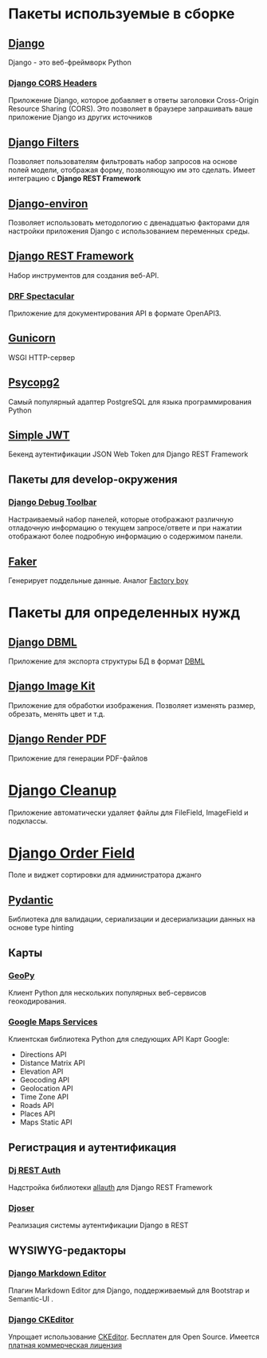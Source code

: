 # Пакеты используемые в сборке
## [Django](https://www.djangoproject.com/)
Django - это веб-фреймворк Python

### [Django CORS Headers](https://github.com/adamchainz/django-cors-headers)
Приложение Django, которое добавляет в ответы заголовки Cross-Origin Resource Sharing (CORS). Это позволяет в браузере запрашивать ваше приложение Django из других источников

## [Django Filters](https://django-filter.readthedocs.io/en/stable/)
Позволяет пользователям фильтровать набор запросов на основе полей модели, отображая форму, позволяющую им это сделать. Имеет интеграцию с **Django REST Framework**

## [Django-environ](https://django-environ.readthedocs.io/en/latest/)
Позволяет использовать методологию с двенадцатью факторами для настройки приложения Django с использованием переменных среды.

## [Django REST Framework](https://www.django-rest-framework.org/)
Набор инструментов для создания веб-API.

### [DRF Spectacular](https://drf-spectacular.readthedocs.io/en/latest/)
Приложение для документирования API в формате OpenAPI3.

## [Gunicorn](https://gunicorn.org/)
WSGI HTTP-сервер

## [Psycopg2](https://www.psycopg.org/)
Cамый популярный адаптер PostgreSQL для языка программирования Python

## [Simple JWT](https://django-rest-framework-simplejwt.readthedocs.io/en/latest/)
Бекенд аутентификации JSON Web Token для Django REST Framework

## Пакеты для develop-окружения
### [Django Debug Toolbar](https://django-debug-toolbar.readthedocs.io/en/latest/)
Настраиваемый набор панелей, которые отображают различную отладочную информацию о текущем запросе/ответе и при нажатии отображают более подробную информацию о содержимом панели.

## [Faker](https://faker.readthedocs.io/en/latest/)
Генерирует поддельные данные. Аналог [Factory boy](https://github.com/FactoryBoy/factory_boy)

# Пакеты для определенных нужд
## [Django DBML](https://github.com/makecodes/django-dbml)
Приложение для экспорта структуры БД в формат [DBML](https://www.dbml.org/home/)

## [Django Image Kit](https://github.com/matthewwithanm/django-imagekit)
Приложение для обработки изображения. Позволяет изменять размер, обрезать, менять цвет и т.д.

## [Django Render PDF](https://django-renderpdf.readthedocs.io/en/latest/)
Приложение для генерации PDF-файлов

# [Django Cleanup](https://github.com/un1t/django-cleanup)
Приложение автоматически удаляет файлы для FileField, ImageField и подклассы.

# [Django Order Field](https://pypi.org/project/django-sort-order-field/)
Поле и виджет сортировки для администратора джанго

## [Pydantic](https://pydantic-docs.helpmanual.io/)
Библиотека для валидации, сериализации и десериализации данных на основе type hinting

## Карты
### [GeoPy](https://geopy.readthedocs.io/en/stable/)
Клиент Python для нескольких популярных веб-сервисов геокодирования.

### [Google Maps Services](https://github.com/googlemaps/google-maps-services-python)
Клиентская библиотека Python для следующих API Карт Google:
* Directions API
* Distance Matrix API
* Elevation API
* Geocoding API
* Geolocation API
* Time Zone API
* Roads API
* Places API
* Maps Static API

## Регистрация и аутентификация
### [Dj REST Auth](https://dj-rest-auth.readthedocs.io/en/latest/)
Надстройка библиотеки [allauth](https://django-allauth.readthedocs.io/en/latest/) для Django REST Framework

### [Djoser](https://djoser.readthedocs.io/en/latest/)
Реализация системы аутентификации Django в REST

## WYSIWYG-редакторы
### [Django Markdown Editor](https://github.com/agusmakmun/django-markdown-editor)
Плагин Markdown Editor для Django, поддерживаемый для Bootstrap и Semantic-UI .

### [Django CKEditor](https://github.com/django-ckeditor/django-ckeditor)
Упрощает использование [CKEditor](https://ckeditor.com/). Бесплатен для Open Source. Имеется [платная коммерческая лицензия](https://ckeditor.com/pricing/)
